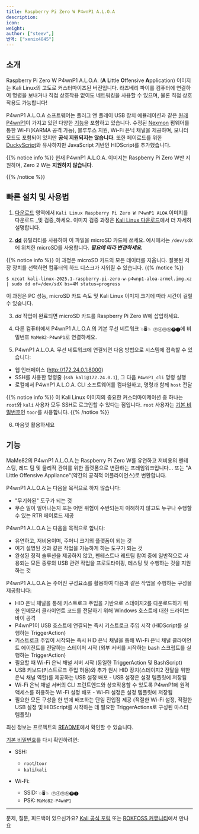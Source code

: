 ```yaml
---
title: Raspberry Pi Zero W P4wnP1 A.L.O.A
description:
icon:
weight:
author: ["steev",]
번역: ["xenix4845"]
---
```


## 소개

Raspberry Pi Zero W P4wnP1 A.L.O.A. (**A** **L**ittle **O**ffensive **A**pplication) 이미지는 Kali Linux의 고도로 커스터마이즈된 버전입니다. 라즈베리 파이를 컴퓨터에 연결하여 명령을 보내거나 직접 상호작용 없이도 네트워킹을 사용할 수 있으며, 물론 직접 상호작용도 가능합니다!

P4wnP1 A.L.O.A 소프트웨어는 플러그 앤 플레이 USB 장치 에뮬레이션과 같은 [원래 P4wnP1](https://p4wnp1.readthedocs.io/en/latest/)이 가지고 있던 다양한 [기능](#features)을 포함하고 있습니다. 수정된 [Nexmon](https://github.com/seemoo-lab/nexmon) 펌웨어를 통한 Wi-Fi(KARMA 공격 가능), 블루투스 지원, Wi-Fi 은닉 채널을 제공하며, 모니터 모드도 포함되어 있지만 **공식 지원되지는 않습니다**. 또한 페이로드를 위한 [DuckyScript](https://github.com/hak5darren/USB-Rubber-Ducky/wiki/Duckyscript)와 유사하지만 JavaScript 기반인 HIDScript를 추가했습니다.

{{% notice info %}}
현재 P4wnP1 A.L.O.A. 이미지는 Raspberry Pi Zero W만 지원하며, Zero 2 W는 **지원하지 않습니다**.
<!-- Raspberry Pi Zero 2 W용 Nexmon 지원이 있지만, Wi-Fi 은닉 채널 지원과 함께 작동하지 않습니다. -->
{{% /notice %}}

## 빠른 설치 및 사용법

1. [다운로드](/get-kali/#kali-arm) 영역에서 `Kali Linux Raspberry Pi Zero W P4wnP1 ALOA` 이미지를 다운로드 _및 검증_하세요. 이미지 검증 과정은 [Kali Linux 다운로드](/docs/introduction/download-official-kali-linux-images/)에서 더 자세히 설명합니다.

2. **[dd](https://manpages.debian.org/testing/coreutils/dd.1.en.html)** 유틸리티를 사용하여 이 파일을 microSD 카드에 쓰세요. 예시에서는 `/dev/sdX`에 위치한 microSD를 사용합니다. **_필요에 따라 변경하세요._**

{{% notice info %}}
이 과정은 microSD 카드의 모든 데이터를 지웁니다. 잘못된 저장 장치를 선택하면 컴퓨터의 하드 디스크가 지워질 수 있습니다.
{{% /notice %}}

```console
$ xzcat kali-linux-2025.1-raspberry-pi-zero-w-p4wnp1-aloa-armel.img.xz | sudo dd of=/dev/sdX bs=4M status=progress
```

이 과정은 PC 성능, microSD 카드 속도 및 Kali Linux 이미지 크기에 따라 시간이 걸릴 수 있습니다.

3. _dd_ 작업이 완료되면 microSD 카드를 Raspberry Pi Zero W에 삽입하세요.

4. 다른 컴퓨터에서 P4wnP1 A.L.O.A.의 기본 무선 네트워크 `💥🖥💥 Ⓟ➃ⓌⓃ🅟❶`에 비밀번호 `MaMe82-P4wnP1`로 연결하세요.

5. P4wnP1 A.L.O.A. 무선 네트워크에 연결되면 다음 방법으로 시스템에 접속할 수 있습니다:

- 웹 인터페이스 (<http://172.24.0.1:8000>)
- SSH를 사용한 명령줄 (`ssh kali@172.24.0.1`), 그 다음 `P4wnP1_cli` 명령 실행
- 로컬에서 P4wnP1 A.L.O.A. CLI 소프트웨어를 컴파일하고, 명령과 함께 `host` 전달

{{% notice info %}}
이 Kali Linux 이미지의 중요한 커스터마이제이션 중 하나는 `root`와 `kali` 사용자 모두 SSH로 로그인할 수 있다는 점입니다.
`root` 사용자는 [기본 비밀번호](/docs/introduction/default-credentials/)인 `toor`를 사용합니다.
{{% /notice %}}

6. 마음껏 활용하세요

## 기능

MaMe82의 P4wnP1 A.L.O.A.는 Raspberry Pi Zero W를 유연하고 저비용의 펜테스팅, 레드 팀 및 물리적 관여를 위한 플랫폼으로 변환하는 프레임워크입니다... 또는 "A Little Offensive Appliance"(약간의 공격적 어플라이언스)로 변환합니다.

P4wnP1 A.L.O.A.는 다음을 목적으로 하지 않습니다:

- "무기화된" 도구가 되는 것
- 무슨 일이 일어나는지 또는 어떤 위험이 수반되는지 이해하지 않고도 누구나 수행할 수 있는 RTR 페이로드 제공

P4wnP1 A.L.O.A.는 다음을 목적으로 합니다:

- 유연하고, 저비용이며, 주머니 크기의 플랫폼이 되는 것
- 여기 설명된 것과 같은 작업을 가능하게 하는 도구가 되는 것
- 완성된 정적 솔루션을 제공하지 않고, 펜테스트나 레드팀 참여 중에 일반적으로 사용되는 모든 종류의 USB 관련 작업을 프로토타이핑, 테스팅 및 수행하는 것을 지원하는 것

P4wnP1 A.L.O.A.는 주어진 구성요소를 활용하여 다음과 같은 작업을 수행하는 구성을 제공합니다:

- HID 은닉 채널을 통해 키스트로크 주입을 기반으로 스테이지2를 다운로드하기 위한 인메모리 클라이언트 코드를 전달하기 위해 Windows 호스트에 대한 드라이브바이 공격
- P4wnP1이 USB 호스트에 연결되는 즉시 키스트로크 주입 시작 (HIDScript를 실행하는 TriggerAction)
- 키스트로크 주입이 시작되는 즉시 HID 은닉 채널을 통해 Wi-Fi 은닉 채널 클라이언트 에이전트를 전달하는 스테이저 시작 (외부 서버를 시작하는 bash 스크립트를 실행하는 TriggerAction)
- 필요할 때 Wi-Fi 은닉 채널 서버 시작 (동일한 TriggerAction 및 BashScript)
- USB 키보드(키스트로크 주입 허용)와 추가 원시 HID 장치(스테이지2 전달을 위한 은닉 채널 역할)를 제공하는 USB 설정 배포 - USB 설정은 설정 템플릿에 저장됨
- Wi-Fi 은닉 채널 서버의 CLI 프런트엔드와 상호작용할 수 있도록 P4wnP1에 원격 액세스를 허용하는 Wi-Fi 설정 배포 - Wi-Fi 설정은 설정 템플릿에 저장됨
- 필요한 모든 구성을 한 번에 배포하는 단일 진입점 제공 (적절한 Wi-Fi 설정, 적절한 USB 설정 및 HIDScript를 시작하는 데 필요한 TriggerActions로 구성된 마스터 템플릿)

최신 정보는 프로젝트의 [README](https://github.com/RoganDawes/P4wnP1_aloa/blob/master/README.md)에서 확인할 수 있습니다.

[기본 비밀번호](/docs/introduction/default-credentials/)를 다시 확인하려면:

- SSH:
   - `root`/`toor`
   - `kali`/`kali`

- Wi-Fi:
   - SSID: `💥🖥💥 Ⓟ➃ⓌⓃ🅟❶`
   - PSK: `MaMe82-P4wnP1`

- - -

문제, 질문, 피드백이 있으신가요? [Kali 공식 포럼](https://forums.kali.org/) 또는 [ROKFOSS 커뮤니티](https://chat.krfoss.org)에서 만나요
